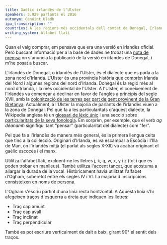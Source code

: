 ```yaml
---
title: Gaèlic irlandès de l'Ulster
speakers: 5.929 parlants el 2016
autonym: Canúint Uladh
ipa_transcription: ""
countries: A les regions més occidentals dell comtat de Donegal, Irlanda
writing_system: Alfabet llatí
---
```


Quan el vaig comprar, em pensava que era una versió en irlandès oficial. Però buscant informació per a la base de dades he trobat una [nota de premsa][press] on s'anuncia la publicació de la versió en irlandès de Donegal, i m'he posat a buscar.

L'irlandès de Donegal, o irlandès de l'Ulster, és el dialecte que es parla a la zona nord d'Irlanda. L'Ulster és una província història que comprèn Irlanda del Nord i algunes regions del nord d'Irlanda. Donegal és la regió més al nord d'Irlanda, i la més occidental de l'Ulster. A l'Ulster, el coneixement de l'irlandès va començar a declinar en favor de l'anglès a principis del segle XVII, amb la [colonització de les terres per part de gent provinent de la Gran Bretanya][plantation]. Actualment, a l'Ulster la majoria de parlants de l'irlandès viuen a la zona de Donegal. Pel què fa a les particularitats d'aquest dialecte, la Wikipedia anglesa té un [glossari de lèxic únic][glossary] i una secció sobre [particularitats de la seva fonologia][phonology]. Em sorprèn, per exemple, que el verb *ag déanamh* signifiqui tant "pensar" (particularitat del dialecte) com "fer".

Pel què fa a l'irlandès de manera més general, és la primera llengua celta que tinc a la col·lecció. Originari d'Irlanda, es va escampar a Escòcia i l'Illa de Man, on l'irlandès mitjà (el parlat als segles X-XII) va acabar originant el gaèlic escocès i el manx.

Utilitza l'alfabet llatí, excloent-ne les lletres j, k, q, w, x, y i z (tot i que es poden trobar en manlleus). També utilitza l'accent tancat, que acostuma a allargar la durada de la vocal. Històricament havia utilitzat l'alfabet d'Ogham, soberetot entre els segles IV i VI. La majoria d'inscripcions consisteixen en noms de persona.

L'Ogham s'escriu partint d'una línia recta horitzontal. A Aquesta línia s'hi afegeixen traços d'esquerra a dreta que indiquen les lletres:

- Traç cap amunt
- Traç cap avall
- Traç inclinat
- Traç perpendicular

També es pot escriure verticalment de dalt a baix, girant 90° el sentit dels traços.

[press]: https://donegalnews.com/2015/10/childrens-classic-translated-into-donegal-irish/
[plantation]: https://www.wikiwand.com/ca/Colonitzacions_d%27Irlanda
[glossary]: https://www.wikiwand.com/en/Ulster_Irish#/Lexicon
[phonology]: https://www.wikiwand.com/en/Ulster_Irish#/Phonology
